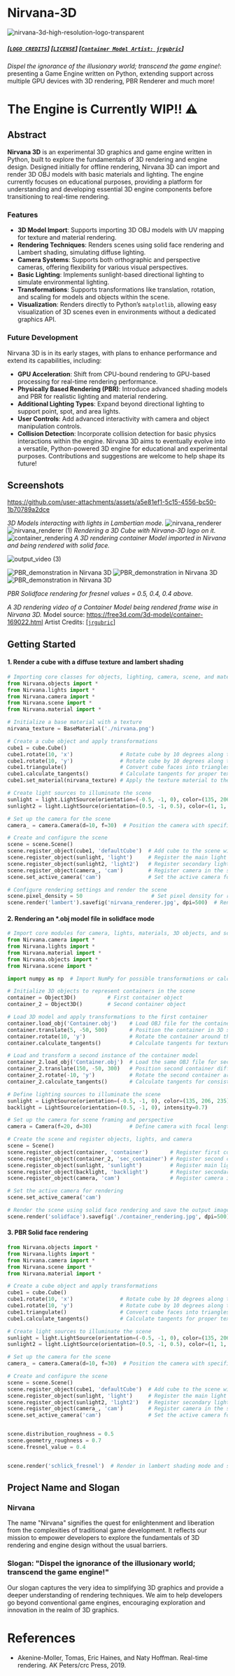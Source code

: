 # Nirvana-3D
![nirvana-3d-high-resolution-logo-transparent](https://github.com/user-attachments/assets/ed1438f3-f74d-424c-b770-0ef1b60a0346)
##### [[`LOGO CREDITS`]](https://logo.com) [[`LICENSE`]](https://github.com/abhaskumarsinha/Nirvana-3D/blob/main/LICENSE) [[`Container Model Artist: jrgubric`]](https://free3d.com/user/jrgubric)
*Dispel the ignorance of the illusionary world; transcend the game engine!*: presenting a Game Engine written on Python, extending support across multiple GPU devices with 3D rendering, PBR Renderer and much more!
# The Engine is Currently WIP!! ⚠️

## Abstract
**Nirvana 3D** is an experimental 3D graphics and game engine written in Python, built to explore the fundamentals of 3D rendering and engine design. Designed initially for offline rendering, Nirvana 3D can import and render 3D OBJ models with basic materials and lighting. The engine currently focuses on educational purposes, providing a platform for understanding and developing essential 3D engine components before transitioning to real-time rendering.
### Features
- **3D Model Import**: Supports importing 3D OBJ models with UV mapping for texture and material rendering.
- **Rendering Techniques**: Renders scenes using solid face rendering and Lambert shading, simulating diffuse lighting.
- **Camera Systems**: Supports both orthographic and perspective cameras, offering flexibility for various visual perspectives.
- **Basic Lighting**: Implements sunlight-based directional lighting to simulate environmental lighting.
- **Transformations**: Supports transformations like translation, rotation, and scaling for models and objects within the scene.
- **Visualization**: Renders directly to Python’s `matplotlib`, allowing easy visualization of 3D scenes even in environments without a dedicated graphics API.
### Future Development
Nirvana 3D is in its early stages, with plans to enhance performance and extend its capabilities, including:

- **GPU Acceleration**: Shift from CPU-bound rendering to GPU-based processing for real-time rendering performance.
- **Physically Based Rendering (PBR)**: Introduce advanced shading models and PBR for realistic lighting and material rendering.
- **Additional Lighting Types**: Expand beyond directional lighting to support point, spot, and area lights.
- **User Controls**: Add advanced interactivity with camera and object manipulation controls.
- **Collision Detection**: Incorporate collision detection for basic physics interactions within the engine.
Nirvana 3D aims to eventually evolve into a versatile, Python-powered 3D engine for educational and experimental purposes. Contributions and suggestions are welcome to help shape its future!

## Screenshots
https://github.com/user-attachments/assets/a5e81ef1-5c15-4556-bc50-1b70789a2dce

*3D Models interacting with lights in Lambertian mode.*
![nirvana_renderer](https://github.com/user-attachments/assets/3cf0f478-010d-47b7-9864-de012877af18)
![nirvana_renderer (1)](https://github.com/user-attachments/assets/dec865a0-f39e-484b-945b-ffa407046d82)
*Rendering a 3D Cube with Nirvana-3D logo on it.*
![container_rendering](https://github.com/user-attachments/assets/f2173d4f-0cd1-47a6-9b93-fe6dfb07f883)
*A 3D rendering container Model imported in Nirvana and being rendered with solid face.*

![output_video (3)](https://github.com/user-attachments/assets/5b8d3a95-b954-4eb4-9753-23fef85d074b)

![PBR_demonstration in Nirvana 3D](https://github.com/user-attachments/assets/ac829491-4962-472f-b644-f73a570b8f69)
![PBR_demonstration in Nirvana 3D](https://github.com/user-attachments/assets/854f8df7-5b3c-422a-9114-96a504a1a470)
![PBR_demonstration in Nirvana 3D](https://github.com/user-attachments/assets/f93e606b-de1b-4709-a4bb-ccff49a462a2)

*PBR Solidface rendering for fresnel values = 0.5, 0.4, 0.4 above.*


*A 3D rendering video of a Container Model being rendered frame wise in Nirvana 3D.*
Model source: https://free3d.com/3d-model/container-169022.html
Artist Credits: [[`jrgubric`]](https://free3d.com/user/jrgubric)



## Getting Started

#### 1. Render a cube with a diffuse texture and lambert shading
```python
# Importing core classes for objects, lighting, camera, scene, and materials
from Nirvana.objects import *
from Nirvana.lights import *
from Nirvana.camera import *
from Nirvana.scene import *
from Nirvana.material import *

# Initialize a base material with a texture
nirvana_texture = BaseMaterial('./nirvana.png')

# Create a cube object and apply transformations
cube1 = cube.Cube()
cube1.rotate(10, 'x')               # Rotate cube by 10 degrees along the x-axis
cube1.rotate(10, 'y')               # Rotate cube by 10 degrees along the y-axis
cube1.triangulate()                 # Convert cube faces into triangles for rendering
cube1.calculate_tangents()          # Calculate tangents for proper texture mapping
cube1.set_material(nirvana_texture) # Apply the texture material to the cube

# Create light sources to illuminate the scene
sunlight = light.LightSource(orientation=(-0.5, -1, 0), color=(135, 206, 235))  # Primary sunlight with color
sunlight2 = light.LightSource(orientation=(0.5, -1, 0.5), color=(1, 1, 1), intensity=0.2)  # Secondary light with low intensity

# Set up the camera for the scene
camera_ = camera.Camera(d=10, f=30)  # Position the camera with specified distance and focal length

# Create and configure the scene
scene = scene.Scene()
scene.register_object(cube1, 'defaultCube')  # Add cube to the scene with an identifier
scene.register_object(sunlight, 'light')     # Register the main light source
scene.register_object(sunlight2, 'light2')   # Register secondary light source
scene.register_object(camera_, 'cam')        # Register camera in the scene
scene.set_active_camera('cam')               # Set the active camera for rendering

# Configure rendering settings and render the scene
scene.pixel_density = 50                      # Set pixel density for render resolution
scene.render('lambert').savefig('nirvana_renderer.jpg', dpi=500)  # Render in lambert shading mode and save as image
```

#### 2. Rendering an *.obj model file in solidface mode
```python
# Import core modules for camera, lights, materials, 3D objects, and scene setup
from Nirvana.camera import *
from Nirvana.lights import *
from Nirvana.material import *
from Nirvana.objects import *
from Nirvana.scene import *

import numpy as np  # Import NumPy for possible transformations or calculations

# Initialize 3D objects to represent containers in the scene
container = Object3D()          # First container object
container_2 = Object3D()        # Second container object

# Load 3D model and apply transformations to the first container
container.load_obj('Container.obj')    # Load OBJ file for the container model
container.translate(5, -50, 500)       # Position the container in 3D space
container.rotate(10, 'y')              # Rotate the container around the y-axis
container.calculate_tangents()         # Calculate tangents for texture mapping

# Load and transform a second instance of the container model
container_2.load_obj('Container.obj')  # Load the same OBJ file for second container
container_2.translate(150, -50, 300)   # Position second container differently
container_2.rotate(-10, 'y')           # Rotate the second container around the y-axis
container_2.calculate_tangents()       # Calculate tangents for consistent texture mapping

# Define lighting sources to illuminate the scene
sunlight = LightSource(orientation=(-0.5, -1, 0), color=(135, 206, 235), intensity=0.3)  # Main directional light
backlight = LightSource(orientation=(0.5, -1, 0), intensity=0.7)                        # Secondary light for depth

# Set up the camera for scene framing and perspective
camera = Camera(f=20, d=30)            # Define camera with focal length and distance

# Create the scene and register objects, lights, and camera
scene = Scene()
scene.register_object(container, 'container')       # Register first container with identifier
scene.register_object(container_2, 'sec_container') # Register second container
scene.register_object(sunlight, 'sunlight')         # Register main light source
scene.register_object(backlight, 'backlight')       # Register secondary light source
scene.register_object(camera, 'cam')                # Register camera in the scene

# Set the active camera for rendering
scene.set_active_camera('cam')

# Render the scene using solid face rendering and save the output image
scene.render('solidface').savefig('./container_rendering.jpg', dpi=500)  # Save high-resolution render
```

#### 3. PBR Solid face rendering

```python
from Nirvana.objects import *
from Nirvana.lights import *
from Nirvana.camera import *
from Nirvana.scene import *
from Nirvana.material import *

# Create a cube object and apply transformations
cube1 = cube.Cube()
cube1.rotate(10, 'x')               # Rotate cube by 10 degrees along the x-axis
cube1.rotate(10, 'y')               # Rotate cube by 10 degrees along the y-axis
cube1.triangulate()                 # Convert cube faces into triangles for rendering
cube1.calculate_tangents()          # Calculate tangents for proper texture mapping

# Create light sources to illuminate the scene
sunlight = light.LightSource(orientation=(-0.5, -1, 0), color=(135, 206, 235))  # Primary sunlight with color
sunlight2 = light.LightSource(orientation=(0.5, -1, 0.5), color=(1, 1, 1), intensity=0.2)  # Secondary light with low intensity

# Set up the camera for the scene
camera_ = camera.Camera(d=10, f=30)  # Position the camera with specified distance and focal length

# Create and configure the scene
scene = scene.Scene()
scene.register_object(cube1, 'defaultCube')  # Add cube to the scene with an identifier
scene.register_object(sunlight, 'light')     # Register the main light source
scene.register_object(sunlight2, 'light2')   # Register secondary light source
scene.register_object(camera_, 'cam')        # Register camera in the scene
scene.set_active_camera('cam')               # Set the active camera for rendering


scene.distribution_roughness = 0.5
scene.geometry_roughness = 0.7
scene.fresnel_value = 0.4


scene.render('schlick_fresnel')  # Render in lambert shading mode and save as image
```

## Project Name and Slogan
### Nirvana
The name "Nirvana" signifies the quest for enlightenment and liberation from the complexities of traditional game development. It reflects our mission to empower developers to explore the fundamentals of 3D rendering and engine design without the usual barriers.

### Slogan: "Dispel the ignorance of the illusionary world; transcend the game engine!"
Our slogan captures the very idea to simplifying 3D graphics and provide a deeper understanding of rendering techniques. We aim to help developers go beyond conventional game engines, encouraging exploration and innovation in the realm of 3D graphics.



# References
- Akenine-Moller, Tomas, Eric Haines, and Naty Hoffman. Real-time rendering. AK Peters/crc Press, 2019.





